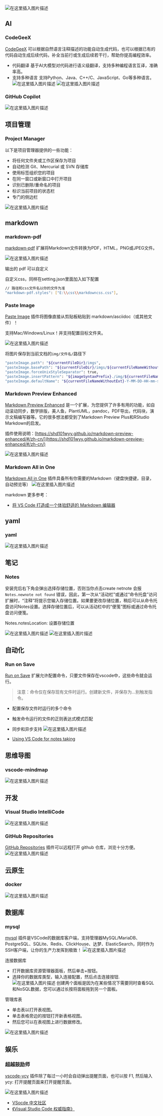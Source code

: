 ![在这里插入图片描述](https://img-blog.csdnimg.cn/1d96e39287444db8a9ad5a8617d7a682.png)





## AI
###  CodeGeeX
[CodeGeeX](https://codegeex.cn/zh-CN) 可以根据自然语言注释描述的功能自动生成代码，也可以根据已有的代码自动生成后续代码，补全当前行或生成后续若干行，帮助你提高编程效率。

-  代码翻译
基于AI大模型对代码进行语义级翻译，支持多种编程语言互译，准确率高。 
- 支持多种语言
支持Python、Java、C++/C、JavaScript、Go等多种语言。
![在这里插入图片描述](https://img-blog.csdnimg.cn/618ee973eb5243b7b208f32726f9cb9c.png)
![在这里插入图片描述](https://img-blog.csdnimg.cn/639951d720ed4de288a380d1f1d790ad.png)

###  GitHub Copilot 
![在这里插入图片描述](https://img-blog.csdnimg.cn/a32028d0a20a4952b736b863a03a09d8.png)



##  项目管理
###  Project Manager

以下是项目管理器提供的一些功能：

- 将任何文件夹或工作区保存为项目
- 自动检测 Git、Mercurial 或 SVN 存储库
- 使用标签组织您的项目
- 在同一窗口或新窗口中打开项目
- 识别已删除/重命名的项目
- 标识当前项目的状态栏
- 专门的侧边栏



![在这里插入图片描述](https://img-blog.csdnimg.cn/fb36ed3887d745ce9d65dc61621ea3a5.png)


## markdown




###  markdown-pdf 
[markdown-pdf](https://marketplace.visualstudio.com/items?itemName=yzane.markdown-pdf)  扩展将Markdown文件转换为PDF，HTML，PNG或JPEG文件。


![在这里插入图片描述](https://img-blog.csdnimg.cn/eadd662250f64bdc9745182e575da831.png)

输出的 pdf 可以自定义 

自定义css，同样在setting.json里面加入如下配置

```bash
// 路径和css文件名以你的文件为准
"markdown-pdf.styles": ["E:\\css\\markdowncss.css"],
```

###  Paste Image

[Paste Image](https://marketplace.visualstudio.com/items?itemName=mushan.vscode-paste-image) 插件将图像直接从剪贴板粘贴到 markdown/asciidoc（或其他文件）！

支持Mac/Windows/Linux！并支持配置目标文件夹。

![在这里插入图片描述](https://img-blog.csdnimg.cn/68e16c4d4ce1425bb98b6684541557c3.png)

将图片保存到当前文档的`img/文件名/`路径下

```bash
"pasteImage.path": "${currentFileDir}/imgs",
"pasteImage.basePath": "${currentFileDir}/imgs/${currentFileNameWithoutExt}",
"pasteImage.forceUnixStyleSeparator": true,
"pasteImage.insertPattern": "${imageSyntaxPrefix}./img/${currentFileNameWithoutExt}/${imageFilePath}${imageSyntaxSuffix}",
"pasteImage.defaultName": "${currentFileNameWithoutExt}-Y-MM-DD-HH-mm-ss"
```




### Markdown Preview Enhanced
 [Markdown Preview Enhanced](https://marketplace.visualstudio.com/items?itemName=shd101wyy.markdown-preview-enhanced) 是一个扩展，为您提供了许多有用的功能，如自动滚动同步，数学排版，美人鱼，PlantUML，pandoc，PDF导出，代码块，演示文稿编写器等。它的很多想法都受到了Markdown Preview Plus和RStudio Markdown的启发。

插件使用说明：[https://shd101wyy.github.io/markdown-preview-enhanced/#/zh-cn/](https://shd101wyy.github.io/markdown-preview-enhanced/#/zh-cn/)

![在这里插入图片描述](https://img-blog.csdnimg.cn/59a622128a734fdfa59d86638683b501.png)
###  Markdown All in One

[Markdown All in One](https://marketplace.visualstudio.com/items?itemName=yzhang.markdown-all-in-one) 插件具备所有你需要的Markdown（键盘快捷键，目录，自动预览等）
![在这里插入图片描述](https://img-blog.csdnimg.cn/5bc9b3c985d247a8a4a00a3f53a853b1.png)

markdown 更多参考：
- [将 VS Code 打造成一个体验舒适的 Markdown 编辑器](https://blog.cxplay.org/works/vscode-to-markdown-editor/#%E8%BD%AF%E4%BB%B6%E5%AE%89%E8%A3%85)
##  yaml
###  yaml
![在这里插入图片描述](https://img-blog.csdnimg.cn/2200159c48604cc1b380d43d57006aaa.png)

## 笔记 

###  Notes

安装完后右下角会弹出选择存储位置，否则当你点击create netnote 会报 `Notes.newnote not found` 错误，因此，第一次从“活动栏”或通过“命令托盘”访问扩展时，“注释”将提示您输入存储位置。如果要更改存储位置，稍后可以从命令托盘访问Notes设置。选择存储位置后，可以从活动栏中的“便笺”图标或通过命令托盘访问便笺。

Notes.notesLocation: 设置存储位置

![在这里插入图片描述](https://img-blog.csdnimg.cn/f343b98be74d433e8e3afab822588f43.png)
![在这里插入图片描述](https://img-blog.csdnimg.cn/c60fefa600664c8e8ee3c7d40f5f8205.png)

##  自动化

###  Run on Save

[Run on Save](https://marketplace.visualstudio.com/items?itemName=emeraldwalk.RunOnSave) 扩展允许配置命令，只要文件保存在vscode中，这些命令就会运行。
>注意：命令仅在保存现有文件时运行。创建新文件，并保存为...别触发指令。


- 配置保存文件时运行的多个命令
- 触发命令运行的文件的正则表达式模式匹配
- 同步和异步支持
![在这里插入图片描述](https://img-blog.csdnimg.cn/2a5e97a8f4724cbdb8607183274da0c6.png)

- [Using VS Code for notes taking](https://dev.to/theagilemonkeys/using-vs-code-for-notes-taking-3eof)
## 思维导图

###  vscode-mindmap
![在这里插入图片描述](https://img-blog.csdnimg.cn/4ccf0cd7c1ee499eb0426d41f6a51cbd.png)


##  开发

###  Visual Studio IntelliCode
![在这里插入图片描述](https://img-blog.csdnimg.cn/350622c9ced84c3fac50fcec7053669f.png)

###  GitHub Repositories
 [GitHub Repositories](https://marketplace.visualstudio.com/items?itemName=GitHub.remotehub) 插件可以远程打开 github 仓库，浏览十分方便。
![在这里插入图片描述](https://img-blog.csdnimg.cn/2dbc990154944a6590126f1bddc93273.png)

## 云原生

###  docker

![在这里插入图片描述](https://img-blog.csdnimg.cn/343d905e772b4e6bb1c7ba119ee113b2.png)



## 数据库

###  mysql

[mysql](https://marketplace.visualstudio.com/items?itemName=cweijan.vscode-mysql-client2) 插件是VSCode的数据库客户端，支持管理器MySQL/MariaDB、PostgreSQL、SQLite、Redis、ClickHouse、达梦、ElasticSearch，同时作为SSH客户端，让你的生产力发挥到极致！
![在这里插入图片描述](https://img-blog.csdnimg.cn/ed797c13913f4936b4b81bd808d6c3b2.png)

连接数据库

- 打开数据库资源管理器面板，然后单击+按钮。
- 选择你的数据库类型，输入连接配置，然后点击连接按钮.
![在这里插入图片描述](https://img-blog.csdnimg.cn/7bb2d6b6155640d5ad477a9c4ef3c5ed.png)
创建两个面板是因为在某些情况下需要同时查看SQL和NoSQL数据，您可以通过长按将面板拖到另一个面板。

管理库表

- 单击表以打开表视图。
- 单击表格旁边的按钮打开新表格视图。
- 然后您可以在表视图上进行数据修改。

![在这里插入图片描述](https://img-blog.csdnimg.cn/3ac24c49947248378ce8de7b01a0c74c.png)


##  娱乐

###  超越鼓励师
[vscode-ycy](https://github.com/formulahendry/vscode-ycy) 插件除了每过一小时会自动弹出提醒页面，也可以按 F1, 然后输入 ycy: 打开提醒页面来打开提醒页面。


![在这里插入图片描述](https://img-blog.csdnimg.cn/3292f8f617de445692baf041332562dd.png)

- [VSocde 中文社区](https://github.com/vscodecc)
- [《Visual Studio Code 权威指南》](https://github.com/formulahendry/awesome-vscode-cn)




